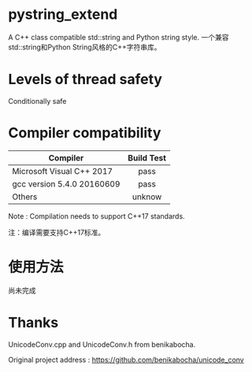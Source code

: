 # pystring_extend

 A C++ class compatible std::string and Python string style.
 一个兼容std::string和Python String风格的C++字符串库。
 
# Levels of thread safety

 Conditionally safe

# Compiler compatibility

| Compiler                    | Build Test    |
| --------------------------- |:-------------:|
| Microsoft Visual C++ 2017   | pass          |
| gcc version 5.4.0 20160609  | pass          |
| Others                      | unknow        |

Note : Compilation needs to support C++17 standards.

注：编译需要支持C++17标准。

# 使用方法

尚未完成

 
# Thanks

UnicodeConv.cpp and UnicodeConv.h from benikabocha.

Original project address : https://github.com/benikabocha/unicode_conv